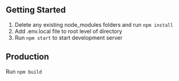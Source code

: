 ## Getting Started

1. Delete any existing node_modules folders and run `npm install`
2. Add .env.local file to root level of directory
3. Run `npm start` to start development server 

## Production

Run `npm build`